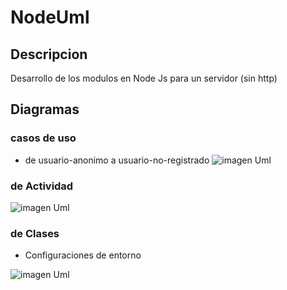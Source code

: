 # NodeUml 
## Descripcion
Desarrollo de los modulos en Node Js para un servidor (sin http)
## Diagramas
### casos de uso
- de usuario-anonimo a usuario-no-registrado
  ![imagen Uml](http://www.plantuml.com/plantuml/proxy?cache=no&src=https://raw.github.com/vonbeitthia/NodeUml/main/uml/1UCwelcome.plantuml)

 ### de Actividad

  ![imagen Uml](http://www.plantuml.com/plantuml/proxy?cache=no&src=https://raw.github.com/vonbeitthia/NodeUml/main/uml/2ACwelcome.plantuml)

### de Clases
  - Configuraciones de entorno

  ![imagen Uml](http://www.plantuml.com/plantuml/proxy?cache=no&src=https://raw.github.com/vonbeitthia/NodeUml/main/uml/3Clases.plantuml)






